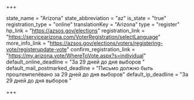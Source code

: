 +++

state_name = "Arizona"
state_abbreviation = "az"
is_state = "true"
registration_type = "online"
translationKey = "Arizona"
type = "register"
hp_link = "https://azsos.gov/elections"
registration_link = "https://servicearizona.com/VoterRegistration/selectLanguage"
more_info_link = "https://azsos.gov/elections/voters/registering-vote/registerupdate-vote"
confirm_registration_link = "https://my.arizona.vote/WhereToVote.aspx?s=individual"
default_online_deadline = "За 29 дней до дня выборов "
default_mail_postmarked_deadline = "Письмо должно быть проштемпелёвано за 29 дней до дня выборов"
default_ip_deadline = "За 29 дней до дня выборов "

+++